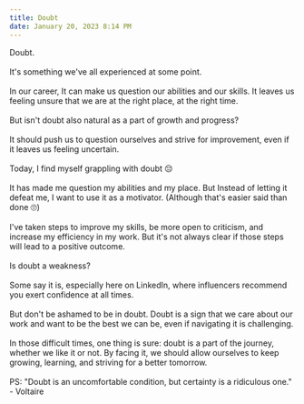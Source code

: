 ```yaml
---
title: Doubt
date: January 20, 2023 8:14 PM
---
```

Doubt.\
\
It's something we've all experienced at some point.\
\
In our career, It can make us question our abilities and our skills. It leaves us feeling unsure that we are at the right place, at the right time.\
\
But isn't doubt also natural as a part of growth and progress?\
\
It should push us to question ourselves and strive for improvement, even if it leaves us feeling uncertain.\
\
Today, I find myself grappling with doubt 😔\
\
It has made me question my abilities and my place. But Instead of letting it defeat me, I want to use it as a motivator. (Although that's easier said than done 🙄)\
\
I've taken steps to improve my skills, be more open to criticism, and increase my efficiency in my work. But it's not always clear if those steps will lead to a positive outcome.\
\
Is doubt a weakness?\
\
Some say it is, especially here on LinkedIn, where influencers recommend you exert confidence at all times.\
\
But don't be ashamed to be in doubt. Doubt is a sign that we care about our work and want to be the best we can be, even if navigating it is challenging.\
\
In those difficult times, one thing is sure: doubt is a part of the journey, whether we like it or not. By facing it, we should allow ourselves to keep growing, learning, and striving for a better tomorrow.\
\
PS: "Doubt is an uncomfortable condition, but certainty is a ridiculous one." - Voltaire